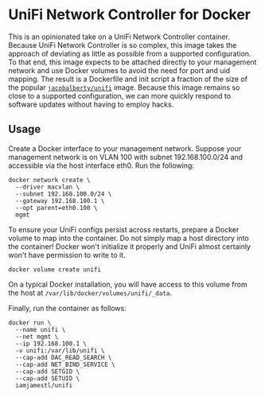 # UniFi Network Controller for Docker

This is an opinionated take on a UniFi Network Controller container.  Because
UniFi Network Controller is so complex, this image takes the approach of
deviating as little as possible from a supported configuration.  To that end,
this image expects to be attached directly to your management network and use
Docker volumes to avoid the need for port and uid mapping.  The result is a
Dockerfile and init script a fraction of the size of the popular
[`jacobalberty/unifi`](https://hub.docker.com/r/jacobalberty/unifi/) image.
Because this image remains so close to a supported configuration, we can more
quickly respond to software updates without having to employ hacks.

## Usage

Create a Docker interface to your management network.  Suppose your management
network is on VLAN 100 with subnet 192.168.100.0/24 and accessible via the host
interface eth0.  Run the following:

```
docker network create \
  --driver macvlan \
  --subnet 192.168.100.0/24 \
  --gateway 192.168.100.1 \
  --opt parent=eth0.100 \
  mgmt
```

To ensure your UniFi configs persist across restarts, prepare a Docker volume
to map into the container.  Do not simply map a host directory into the
container!  Docker won't initialize it properly and UniFi almost certainly
won't have permission to write to it.

```
docker volume create unifi
```

On a typical Docker installation, you will have access to this volume from the
host at `/var/lib/docker/volumes/unifi/_data`.

Finally, run the container as follows:

```
docker run \
  --name unifi \
  --net mgmt \
  --ip 192.168.100.1 \
  -v unifi:/var/lib/unifi \
  --cap-add DAC_READ_SEARCH \
  --cap-add NET_BIND_SERVICE \
  --cap-add SETGID \
  --cap-add SETUID \
  iamjamestl/unifi
```
